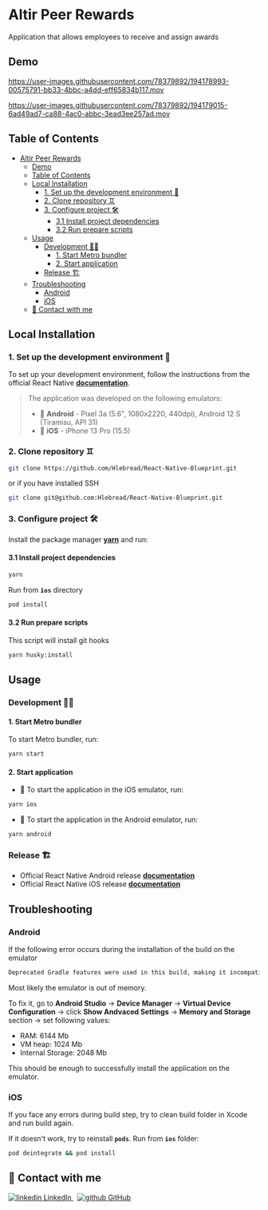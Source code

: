 # Altir Peer Rewards

Application that allows employees to receive and assign awards

## Demo

https://user-images.githubusercontent.com/78379892/194178993-00575791-bb33-4bbc-a4dd-eff65834b117.mov

https://user-images.githubusercontent.com/78379892/194179015-6ad49ad7-ca88-4ac0-abbc-3ead3ee257ad.mov

## Table of Contents

- [Altir Peer Rewards](#altir-peer-rewards)
  - [Demo](#demo)
  - [Table of Contents](#table-of-contents)
  - [Local Installation](#local-installation)
    - [1. Set up the development environment 🌳](#1-set-up-the-development-environment-)
    - [2. Clone repository ♊](#2-clone-repository-)
    - [3. Configure project 🛠️](#3-configure-project-️)
      - [3.1 Install project dependencies](#31-install-project-dependencies)
      - [3.2 Run prepare scripts](#32-run-prepare-scripts)
  - [Usage](#usage)
    - [Development 🧑‍💻](#development-)
      - [1. Start Metro bundler](#1-start-metro-bundler)
      - [2. Start application](#2-start-application)
    - [Release 🏗️](#release-️)
  - [Troubleshooting](#troubleshooting)
    - [Android](#android)
    - [iOS](#ios)
  - [🤝 Contact with me](#-contact-with-me)

## Local Installation

### 1. Set up the development environment 🌳

To set up your development environment, follow the instructions from the official React Native [**documentation**](https://reactnative.dev/docs/environment-setup).

> The application was developed on the following emulators:
>
> - 🤖 **Android** - Pixel 3a (5.6", 1080x2220, 440dpi), Android 12 S (Tiramisu, API 31)
> -  **iOS** - iPhone 13 Pro (15.5)

### 2. Clone repository ♊

```bash
git clone https://github.com/Hlebread/React-Native-Blueprint.git
```

or if you have installed SSH

```bash
git clone git@github.com:Hlebread/React-Native-Blueprint.git
```

### 3. Configure project 🛠️

Install the package manager [**yarn**](https://yarnpkg.com/getting-started/install) and run:

#### 3.1 Install project dependencies

```bash
yarn
```

Run from **`ios`** directory

```bash
pod install
```

#### 3.2 Run prepare scripts

This script will install git hooks

```bash
yarn husky:install
```

## Usage

### Development 🧑‍💻

#### 1. Start Metro bundler

To start Metro bundler, run:

```bash
yarn start
```

#### 2. Start application

-  To start the application in the iOS emulator, run:

```bash
yarn ios
```

- 🤖 To start the application in the Android emulator, run:

```bash
yarn android
```

### Release 🏗️

- Official React Native Android release [**documentation**](https://reactnative.dev/docs/signed-apk-android)
- Official React Native iOS release [**documentation**](https://reactnative.dev/docs/publishing-to-app-store)

## Troubleshooting

### Android

If the following error occurs during the installation of the build on the emulator

```bash
Deprecated Gradle features were used in this build, making it incompatible with Gradle 8.0.
```

Most likely the emulator is out of memory.

To fix it, go to **Android Studio** &rarr; **Device Manager** &rarr; **Virtual Device Configuration** &rarr; click **Show Andvaced Settings** &rarr; **Memory and Storage** section &rarr; set following values:

- RAM: 6144 Mb
- VM heap: 1024 Mb
- Internal Storage: 2048 Mb

This should be enough to successfully install the application on the emulator.

### iOS

If you face any errors during build step, try to clean build folder in Xcode and run build again.

If it doesn't work, try to reinstall **`pods`**.
Run from **`ios`** folder:

```bash
pod deintegrate && pod install
```

## 🤝 Contact with me

<p>
  <a href="https://www.linkedin.com/in/gleb-makhankov/" rel="nofollow noreferrer">
    <img src="https://i.stack.imgur.com/gVE0j.png" alt="linkedin"> LinkedIn
  </a> &nbsp;
  <a href="https://github.com/Hlebread/" rel="nofollow noreferrer">
    <img src="https://i.stack.imgur.com/tskMh.png" alt="github"> GitHub
  </a>
</p>
